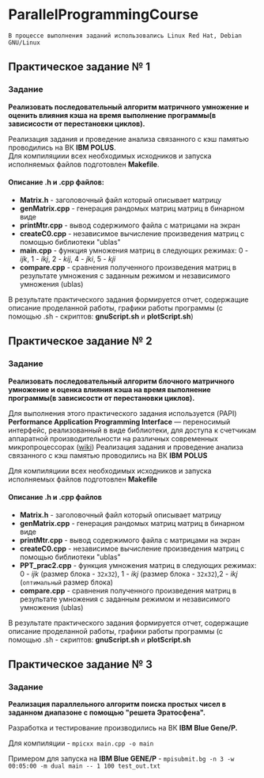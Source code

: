 # ParallelProgrammingCourse

`В процессе выполнения заданий использовались Linux Red Hat, Debian GNU/Linux`

## Практическое задание № 1 
### Задание
**Реализовать последовательный алгоритм матричного умножение и оценить влияния кэша на время выполнение программы(в зависисости от перестановки циклов).**  

Реализация задания и проведение анализа связанного с кэш памятью проводились на ВК **IBM POLUS**.  
Для компиляциии всех необходимых исходников и запуска исполняемых файлов подготовлен **Makefile**.

#### Описание .h и .cpp файлов:
 * **Matrix.h** - заголовочный файл который описывает матрицу
 * **genMatrix.cpp** - генерация рандомых матриц матриц в бинарном виде
 * **printMtr.cpp** - вывод содержимого файла с матрицами на экран
 * **createC0.cpp** - независимое вычисление произведения матриц с помощью библиотеки "ublas"
 * **main.cpp** - функция умножения матриц в следующих режимах: 0 - *ijk*, 1 - *ikj*, 2 - *kij*, 4 - *jki*, 5 - *kji* 
 * **compare.cpp** - сравнения полученного произведения матриц в результате умножения с заданным режимом и независимого умножения (ublas)

В результате практического задания формируется отчет, содержащие описание проделанной работы, графики работы программы (с помощью .sh - скриптов: **gnuScript.sh** и **plotScript.sh**)

## Практическое задание № 2
### Задание
__Реализовать последовательный алгоритм блочного матричного умножение и оценка влияния кэша на время выполнение программы(в зависисости от перестановки циклов).__  

Для выполнения этого практического задания используется (PAPI)
**Performance Application Programming Interface** — переносимый интерфейс, реализованный в виде библиотеки, для доступа к счетчикам аппаратной производительности на различных современных микропроцессорах ([wiki](https://ru.wikipedia.org/wiki/PAPI))
Реализация задания и проведение анализа связанного с кэш памятью проводились на ВК **IBM POLUS**

Для компиляциии всех необходимых исходников и запуска исполняемых файлов подготовлен **Makefile**
#### Описание .h и .cpp файлов
 * **Matrix.h** - заголовочный файл который описывает матрицу
 * **genMatrix.cpp** - генерация рандомых матриц матриц в бинарном виде
 * **printMtr.cpp** - вывод содержимого файла с матрицами на экран
 * **createC0.cpp** - независимое вычисление произведения матриц с помощью библиотеки "ublas"
 * **PPT_prac2.cpp** - функция умножения матриц в следующих режимах: 0 - *ijk* (размер блока - `32x32`), 1 - *ikj* (размер блока - `32x32`),2 - *ikj* (`оптимальный` размер блока)
 * **compare.cpp** - сравнения полученного произведения матриц в результате умножения с заданным режимом и независимого умножения (ublas)

В результате практического задания формируется отчет, содержащие описание проделанной работы, графики работы программы (с помощью .sh - скриптов: **gnuScript.sh** и **plotScript.sh**
## Практическое задание № 3 
### Задание
__Реализация параллельного алгоритм поиска простых чисел в заданном диапазоне с помощью "решета Эратосфена".__

Разработка и тестирование производились на ВК **IBM Blue Gene/P.**

Для компиляции - `mpicxx main.cpp -o main`

Примером для запуска на **IBM Blue GENE/P** - `mpisubmit.bg -n 3 -w 00:05:00 -m dual main -- 1 100 test_out.txt`
